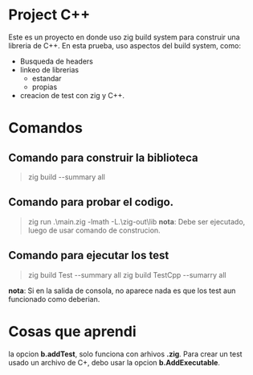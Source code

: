
# Project C++

Este es un proyecto en donde uso zig build system para construir una libreria de C++. 
En esta prueba, uso aspectos del build system, como:

- Busqueda de headers
- linkeo de librerias
    - estandar
    - propias
- creacion de test con zig y C++.

# Comandos

## Comando para construir la biblioteca
> zig build --summary all

## Comando para probar el codigo.
> zig run .\main.zig -lmath -L.\zig-out\lib
__nota__: Debe ser ejecutado, luego de usar comando de construcion.

## Comando para ejecutar los test
> zig build Test --summary all
> zig build TestCpp --sumarry all

__nota__: Si en la salida de consola, no aparece nada es que los test aun funcionado como deberian.

# Cosas que aprendi

la opcion __b.addTest__, solo funciona con arhivos __.zig__. Para crear un test usado un archivo de C+, debo usar
la opcion __b.AddExecutable__.
